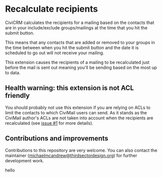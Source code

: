 # Recalculate recipients

CiviCRM calculates the recipients for a mailing based on the contacts that are in your include/exclude groups/mailings at the time that you hit the submit button.

This means that any contacts that are added or removed to your groups in the time between when you hit the submit button and the date it is scheduled to go out will not receive your mailing.

This extension causes the recipients of a mailing to be recalculated just before the mail is sent out meaning you'll be sending based on the most up to data.

## Health warning: this extension is not ACL friendly

You should probably not use this extension if you are relying on ACLs to limit the contacts to which CiviMail users can send. As it stands as the CiviMail author's ACLs are not taken into account when the recipients are recalculated (see [issue #1](https://github.com/3sd/civicrm-recalculate-recipients/issues/1) for more details).

## Contributions and improvements

Contributions to this repository are very welcome. You can also contact the maintainer (michaelmcandrew@thirdsectordesign.org) for further development work.

hello
